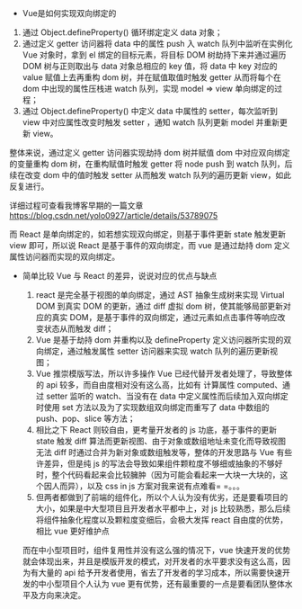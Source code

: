 * Vue是如何实现双向绑定的
 1. 通过 Object.defineProperty() 循环绑定定义 data 对象；
 2. 通过定义 getter 访问器将 data 中的属性 push 入 watch 队列中监听在实例化 Vue 对象时，拿到 el 绑定的目标元素，将目标 DOM 树劫持下来并通过遍历 DOM 树与正则取出与 data 对象总相应的 key 值，将 data 中 key 对应的 value 赋值上去再重构 dom 树，并在赋值取值时触发 getter 从而将每个在 dom 中出现的属性压栈进 watch 队列，实现 model => view 单向绑定的过程；
 3. 通过 Object.defineProperty() 中定义 data 中属性的 setter，每次监听到 view 中对应属性改变时触发 setter ，通知 watch 队列更新 model 并重新更新 view。

  整体来说，通过定义 getter 访问器实现劫持 dom 树并赋值 dom 中对应双向绑定的变量重构 dom 树，在重构赋值时触发 getter 将 node push 到 watch 队列，后续在改变 dom 中的值时触发 setter 从而触发 watch 队列的遍历更新 view，如此反复进行。

  详细过程可查看我博客早期的一篇文章 https://blog.csdn.net/yolo0927/article/details/53789075

  而 React 是单向绑定的，如若想实现双向绑定，则基于事件更新 state 触发更新 view 即可，所以说 React 是基于事件的双向绑定，而 vue 是通过劫持 dom 定义属性访问器而实现的双向绑定。

* 简单比较 Vue 与 React 的差异，说说对应的优点与缺点
  1. react 是完全基于视图的单向绑定，通过 AST 抽象生成树来实现 Virtual DOM 到真实 DOM 的更新，通过 diff 虚拟 dom 树，使其能够局部更新对应的真实 DOM，是基于事件的双向绑定，通过元素如点击事件等响应改变状态从而触发 diff；
  2. Vue 是基于劫持 dom 并重构以及 defineProperty 定义访问器所实现的双向绑定，通过触发属性 setter 访问器来实现 watch 队列的遍历更新视图；
  3. Vue 推崇模版写法，所以许多操作 Vue 已经代替开发者处理了，导致整体的 api 较多，而自由度相对没有这么高，比如有 计算属性 computed、通过 setter 监听的 watch、当没有在 data 中定义属性而后续加入双向绑定时使用 set 方法以及为了实现数组双向绑定而重写了 data 中数组的 push、pop、slice 等方法；
  4. 相比之下 React 则较自由，更考量开发者的 js 功底，基于事件的更新 state 触发 diff 算法而更新视图、由于对象或数组地址未变化而导致视图无法 diff 时通过合并为新对象或数组触发等，整体的开发思路与 Vue 有些许差异，但是纯 js 的写法会导致如果组件颗粒度不够细或抽象的不够好时，整个代码看起来会比较臃肿（因为可能会看起来一大块一大块的，这个因人而异），以及 css in js 方案对我来说有点难看= =。。。
  5. 但两者都做到了前端的组件化，所以个人认为没有优劣，还是要看项目的大小，如果是中大型项目且开发者水平都中上，对 js 比较熟悉，那么后续将组件抽象化程度以及颗粒度变细后，会极大发挥 react 自由度的优势，相比 vue 更好维护点

    而在中小型项目时，组件复用性并没有这么强的情况下，vue 快速开发的优势就会体现出来，并且是模版开发的模式，对开发者的水平要求没有这么高，因为有大量的 api 给予开发者使用，省去了开发者的学习成本，所以需要快速开发的中小型项目个人认为 vue 更有优势，还有最重要的一点是要看团队整体水平及方向来决定。
